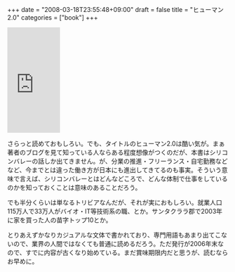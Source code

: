 +++
date = "2008-03-18T23:55:48+09:00"
draft = false
title = "ヒューマン2.0"
categories = ["book"]
+++

<iframe src="http://rcm-jp.amazon.co.jp/e/cm?t=realbeat-22&o=9&p=8&l=as1&asins=4022731222&fc1=000000&IS2=1&lt1=_blank&m=amazon&lc1=0000FF&bc1=000000&bg1=FFFFFF&f=ifr" style="width:120px;height:240px;" scrolling="no" marginwidth="0" marginheight="0" frameborder="0"></iframe>

さらっと読めておもしろい。でも、タイトルのヒューマン2.0は酷い気が。まぁ著者のブログを見て知っている人ならある程度想像がつくのだが、本書はシリコンバレーの話しか出てきません。が、分業の推進・フリーランス・自宅勤務などなど、今までとは違った働き方が日本にも進出してきてるのも事実。そういう意味で言えば、シリコンバレーとはどんなどころで、どんな体制で仕事をしているのかを知っておくことは意味のあることだろう。

でも半分くらいは単なるトリビアなんだが、それが実におもしろい。就業人口115万人で33万人がバイオ・IT等技術系の職、とか。サンタクララ郡で2003年に家を買った人の苗字トップ10とか。

とりあえずかなりカジュアルな文体で書かれており、専門用語もあまり出てこないので、業界の人間ではなくても普通に読めるだろう。ただ発行が2006年末なので、すでに内容が古くなり始めている。まだ賞味期限内だと思うが、読むならお早めに。
